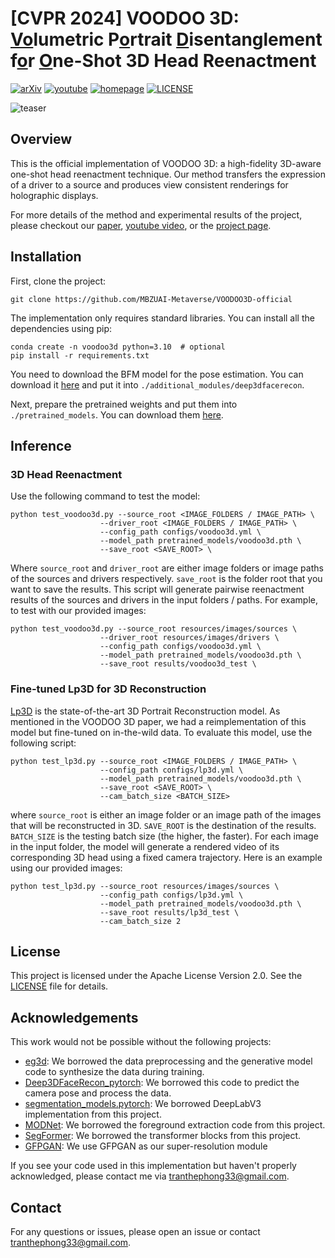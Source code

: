# [CVPR 2024] VOODOO 3D: <ins>Vo</ins>lumetric P<ins>o</ins>rtrait <ins>D</ins>isentanglement f<ins>o</ins>r <ins>O</ins>ne-Shot 3D Head Reenactment

[![arXiv](https://img.shields.io/badge/arXiv-2312.04651-red?logo=arxiv&logoColor=red)](https://arxiv.org/abs/2312.04651)
[![youtube](https://img.shields.io/badge/video-Youtube-white?logo=youtube&logoColor=red)](https://arxiv.org/abs/2312.04651)
[![homepage](https://img.shields.io/badge/project-Homepage-orange?logo=Homepage&logoColor=orange)](https://arxiv.org/abs/2312.04651)
[![LICENSE](https://img.shields.io/badge/license-MIT%202.0-blue?logo=C&logoColor=blue)](https://github.com/MBZUAI-Metaverse/VOODOO3D-official/LICENSE)

![teaser](./resources/github_readme/teaser.gif)

## Overview
This is the official implementation of VOODOO 3D: a high-fidelity 3D-aware one-shot head reenactment technique. Our method transfers the expression of a driver to a source and produces view consistent renderings for holographic displays.

For more details of the method and experimental results of the project, please checkout our [paper](https://arxiv.org/abs/2312.04651), [youtube video](https://www.youtube.com/watch?v=Gu3oPG0_BaE), or the [project page](https://p0lyfish.github.io/voodoo3d/).

## Installation
First, clone the project:
```
git clone https://github.com/MBZUAI-Metaverse/VOODOO3D-official
```
The implementation only requires standard libraries. You can install all the dependencies using pip:
```
conda create -n voodoo3d python=3.10  # optional
pip install -r requirements.txt
```

You need to download the BFM model for the pose estimation. You can download it [here](https://mbzuaiac-my.sharepoint.com/:u:/g/personal/the_tran_mbzuai_ac_ae/EasQUk8MESRMtIphdDA7T14BDzj83frLGU3VQoWM6CG6iQ?e=C4vZ0k) and put it into `./additional_modules/deep3dfacerecon`.

Next, prepare the pretrained weights and put them into `./pretrained_models`. You can download them [here](https://mbzuaiac-my.sharepoint.com/:u:/g/personal/the_tran_mbzuai_ac_ae/EUWFHRIXZrxEo2Ak2zKhxfwBzmaLFjnBLmmi-5BoTuPU4w?e=m70Ly5).

## Inference
### 3D Head Reenactment
Use the following command to test the model:
```
python test_voodoo3d.py --source_root <IMAGE_FOLDERS / IMAGE_PATH> \
                    --driver_root <IMAGE_FOLDERS / IMAGE_PATH> \
                    --config_path configs/voodoo3d.yml \
                    --model_path pretrained_models/voodoo3d.pth \
                    --save_root <SAVE_ROOT> \
```
Where `source_root` and `driver_root` are either image folders or image paths of the sources and drivers respectively. `save_root` is the folder root that you want to save the results. This script will generate pairwise reenactment results of the sources and drivers in the input folders / paths. For example, to test with our provided images:
```
python test_voodoo3d.py --source_root resources/images/sources \
                    --driver_root resources/images/drivers \
                    --config_path configs/voodoo3d.yml \
                    --model_path pretrained_models/voodoo3d.pth \
                    --save_root results/voodoo3d_test \
```
### Fine-tuned Lp3D for 3D Reconstruction
[Lp3D](https://research.nvidia.com/labs/nxp/lp3d/) is the state-of-the-art 3D Portrait Reconstruction model. As mentioned in the VOODOO 3D paper, we had a reimplementation of this model but fine-tuned on in-the-wild data. To evaluate this model, use the following script:
```
python test_lp3d.py --source_root <IMAGE_FOLDERS / IMAGE_PATH> \
                    --config_path configs/lp3d.yml \
                    --model_path pretrained_models/voodoo3d.pth \
                    --save_root <SAVE_ROOT> \
                    --cam_batch_size <BATCH_SIZE>
```
where `source_root` is either an image folder or an image path of the images that will be reconstructed in 3D. `SAVE_ROOT` is the destination of the results. `BATCH_SIZE` is the testing batch size (the higher, the faster). For each image in the input folder, the model will generate a rendered video of its corresponding 3D head using a fixed camera trajectory. Here is an example using our provided images:
```
python test_lp3d.py --source_root resources/images/sources \
                    --config_path configs/lp3d.yml \
                    --model_path pretrained_models/voodoo3d.pth \
                    --save_root results/lp3d_test \
                    --cam_batch_size 2
```

## License

This project is licensed under the Apache License Version 2.0. See the [LICENSE](LICENSE) file for details.

## Acknowledgements
This work would not be possible without the following projects:

- [eg3d](https://github.com/NVlabs/eg3d): We borrowed the data preprocessing and the generative model code to synthesize the data during training.
- [Deep3DFaceRecon_pytorch](https://github.com/sicxu/Deep3DFaceRecon_pytorch): We borrowed this code to predict the camera pose and process the data.
- [segmentation_models.pytorch](https://github.com/qubvel/segmentation_models.pytorch): We borrowed DeepLabV3 implementation from this project.
- [MODNet](https://github.com/ZHKKKe/MODNet): We borrowed the foreground extraction code from this project.
- [SegFormer](https://github.com/NVlabs/SegFormer): We borrowed the transformer blocks from this project.
- [GFPGAN](https://github.com/TencentARC/GFPGAN): We use GFPGAN as our super-resolution module

If you see your code used in this implementation but haven't properly acknowledged, please contact me via [tranthephong33@gmail.com](tranthephong33@gmail.com).

## Contact
For any questions or issues, please open an issue or contact [tranthephong33@gmail.com](mailto:tranthephong33@gmail.com).

